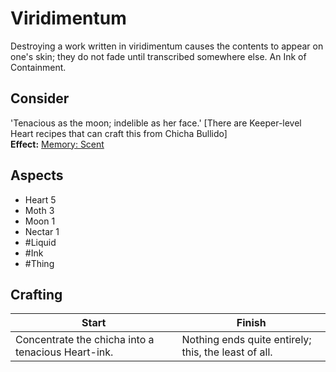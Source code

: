 # Viridimentum
Destroying a work written in viridimentum causes the contents to appear on one's skin; they do not fade until transcribed somewhere else. An Ink of Containment.
## Consider
'Tenacious as the moon; indelible as her face.' \[There are Keeper-level Heart recipes that can craft this from Chicha Bullido]<br>**Effect:** [Memory: Scent](https://uadaf.theevilroot.xyz/rowenarium/element/mem.scent)
## Aspects
- Heart 5	
- Moth 3	
- Moon 1	
- Nectar 1
- #Liquid 
- #Ink 
- #Thing
## Crafting
| Start                                              | Finish                                               |
| -------------------------------------------------- | ---------------------------------------------------- |
| Concentrate the chicha into a tenacious Heart-ink. | Nothing ends quite entirely; this, the least of all. |
